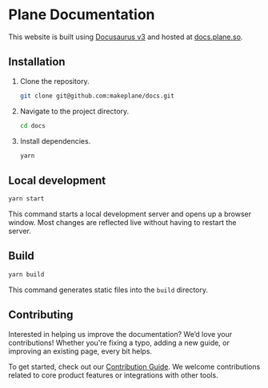 # Plane Documentation

This website is built using [Docusaurus v3](https://docusaurus.io/) and hosted at [docs.plane.so](https://docs.plane.so/).

## Installation

1. Clone the repository.
    ```bash
    git clone git@github.com:makeplane/docs.git
    ```

2. Navigate to the project directory.
    ```bash
    cd docs
    ```

3. Install dependencies.
    ```bash
    yarn
    ```

## Local development

```bash
yarn start
```
This command starts a local development server and opens up a browser window. Most changes are reflected live without having to restart the server.

## Build

```bash
yarn build
```
This command generates static files into the `build` directory.

## Contributing

Interested in helping us improve the documentation? We’d love your contributions! Whether you're fixing a typo, adding a new guide, or improving an existing page, every bit helps.

To get started, check out our [Contribution Guide](/CONTRIBUTING.md). We welcome contributions related to core product features or integrations with other tools.
